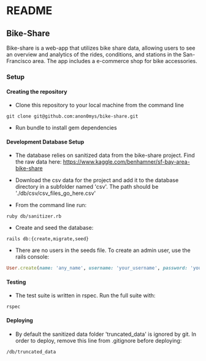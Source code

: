 # README
## Bike-Share

Bike-share is a web-app that utilizes bike share data, allowing users to see an overview and analytics of the rides, conditions, and stations in the  San-Francisco area. The app includes a e-commerce shop for bike accessories.

### Setup

#### Creating the repository
* Clone this repository to your local machine from the command line
```
git clone git@github.com:anon0mys/bike-share.git
```
* Run bundle to install gem dependencies

#### Development Database Setup
* The database relies on sanitized data from the bike-share project. Find the raw data here: https://www.kaggle.com/benhamner/sf-bay-area-bike-share

* Download the csv data for the project and add it to the database directory in a subfolder named 'csv'. The path should be './db/csv/csv_files_go_here.csv'

* From the command line run:
```
ruby db/sanitizer.rb
```

* Create and seed the database:
```
rails db:{create,migrate,seed}
```
* There are no users in the seeds file. To create an admin user, use the rails console:
```ruby
User.create(name: 'any_name', username: 'your_username', password: 'your_password', status: 'admin')
```

#### Testing
* The test suite is written in rspec. Run the full suite with:
```
rspec
```

#### Deploying
* By default the sanitized data folder 'truncated_data' is ignored by git. In order to deploy, remove this line from .gitignore before deploying:
```
/db/truncated_data
```
